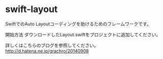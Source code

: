 swift-layout
============

SwiftでのAuto Layoutコーディングを助けるためのフレームワークです。

開始方法
ダウンロードしたLayout.swiftをプロジェクトに追加してください。


詳しくはこちらのブログを参照してください。
http://d.hatena.ne.jp/grachro/20140908

